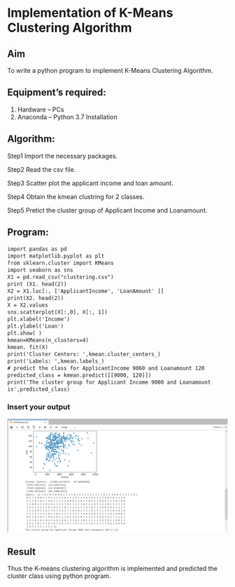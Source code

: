 # Implementation of K-Means Clustering Algorithm
## Aim
To write a python program to implement K-Means Clustering Algorithm.
## Equipment’s required:
1.	Hardware – PCs
2.	Anaconda – Python 3.7 Installation

## Algorithm:

Step1
Import the necessary packages.

Step2
Read the csv file.

Step3
Scatter plot the applicant income and loan amount.

Step4
Obtain the kmean clustring for 2 classes.

Step5
Pretict the cluster group of Applicant Income and Loanamount.
## Program:
~~~
import pandas as pd
import matplotlib.pyplot as plt
from sklearn.cluster import KMeans
import seaborn as sns
X1 = pd.read_csv("clustering.csv")
print (X1. head(2))
X2 = X1.loc[:, ['ApplicantIncome', 'LoanAmount' ]]
print(X2. head(2))
X = X2.values
sns.scatterplot(X[:,0], X[:, 1])
plt.xlabel('Income')
plt.ylabel('Loan')
plt.show( )
kmean=KMeans(n_clusters=4)
kmean. fit(X)
print('Cluster Centers: ',kmean.cluster_centers_)
print('Labels: ',kmean.labels_)
# predict the class for ApplicantIncome 9060 and Loanamount 120
predicted_class = kmean.predict([[9000, 120]])
print('The cluster group for Applicant Income 9000 and Loanamount is',predicted_class)
~~~

### Insert your output
![GitHub Logo](ex11.png)

## Result
Thus the K-means clustering algorithm is implemented and predicted the cluster class using python program.
